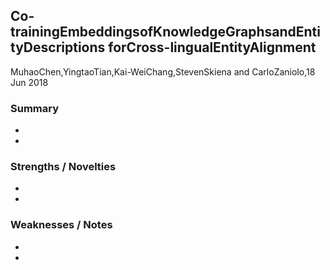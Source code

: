 ## Co-trainingEmbeddingsofKnowledgeGraphsandEntityDescriptions forCross-lingualEntityAlignment
MuhaoChen,YingtaoTian,Kai-WeiChang,StevenSkiena and CarloZaniolo,18 Jun 2018
### Summary
* 
* 
### Strengths / Novelties
* 
* 
### Weaknesses / Notes
* 
* 
